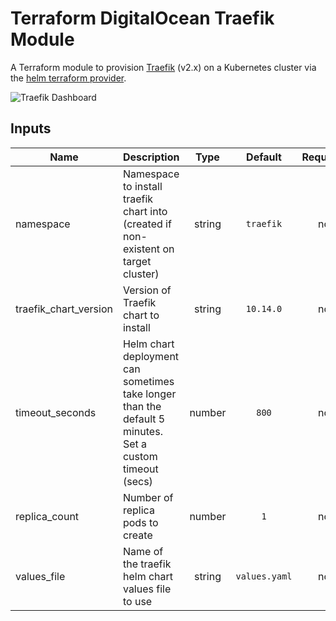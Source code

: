 # Terraform DigitalOcean Traefik Module
A Terraform module to provision [Traefik](https://traefik.io/traefik/) (v2.x) on a Kubernetes cluster via the [helm terraform provider](https://registry.terraform.io/providers/hashicorp/helm/latest).

![Traefik Dashboard](https://res.cloudinary.com/qunux/image/upload/v1641522399/traefik_dashboard_nfkzvv.webp)

## Inputs

| Name | Description | Type | Default | Required |
|------|-------------|:----:|:-----:|:-----:|
| namespace | Namespace to install traefik chart into (created if non-existent on target cluster) | string | `traefik` | no |
| traefik_chart_version | Version of Traefik chart to install | string | `10.14.0` | no |
| timeout_seconds | Helm chart deployment can sometimes take longer than the default 5 minutes. Set a custom timeout (secs) | number | `800` | no |
| replica_count | Number of replica pods to create | number | `1` | no |
| values_file | Name of the traefik helm chart values file to use | string | `values.yaml` | no |